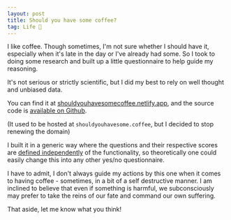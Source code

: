 ```yaml
---
layout: post
title: Should you have some coffee?
tag: Life 👶
---
```


I like coffee. Though sometimes, I'm not sure whether I should have it, especially when it's late in the day or I've already had some. So I took to doing some research and built up a little questionnaire to help guide my reasoning.

It's not serious or strictly scientific, but I did my best to rely on well thought and unbiased data.

You can find it at [shouldyouhavesomecoffee.netlify.app](https://shouldyouhavesomecoffee.netlify.app/), and the source code is [available on Github](https://github.com/marcospgp/should-you-have-some-coffee).

(It used to be hosted at `shouldyouhavesome.coffee`, but I decided to stop renewing the domain)

I built it in a generic way where the questions and their respective scores are [defined independently](https://github.com/marcospgp/should-you-have-some-coffee/blob/main/questions.js) of the functionality, so theoretically one could easily change this into any other yes/no questionnaire.

I have to admit, I don't always guide my actions by this one when it comes to having coffee - sometimes, in a bit of a self destructive manner. I am inclined to believe that even if something is harmful, we subconsciously may prefer to take the reins of our fate and command our own suffering.

That aside, let me know what you think!
